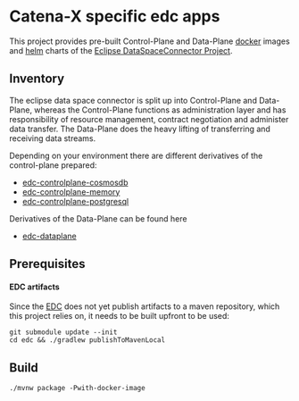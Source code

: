 # Catena-X specific edc apps

This project provides pre-built Control-Plane and Data-Plane [docker](https://www.docker.com/) images and [helm](https://helm.sh/) charts of the [Eclipse DataSpaceConnector Project](https://github.com/eclipse-dataspaceconnector/DataSpaceConnector).

## Inventory

The eclipse data space connector is split up into Control-Plane and Data-Plane, whereas the Control-Plane functions as administration layer
and has responsibility of resource management, contract negotiation and administer data transfer. 
The Data-Plane does the heavy lifting of transferring and receiving data streams.

Depending on your environment there are different derivatives of the control-plane prepared:

* [edc-controlplane-cosmosdb](edc-controlplane/edc-controlplane-cosmosdb)
* [edc-controlplane-memory](edc-controlplane/edc-controlplane-memory)
* [edc-controlplane-postgresql](edc-controlplane/edc-controlplane-postgresql)

Derivatives of the Data-Plane can be found here

* [edc-dataplane](edc-dataplane)

## Prerequisites

#### EDC artifacts

Since the [EDC](https://github.com/eclipse-dataspaceconnector/DataSpaceConnector) does 
not yet publish artifacts to a maven repository, which this project relies on, it needs 
to be built upfront to be used:

```shell
git submodule update --init
cd edc && ./gradlew publishToMavenLocal
```

## Build

```shell
./mvnw package -Pwith-docker-image
```
